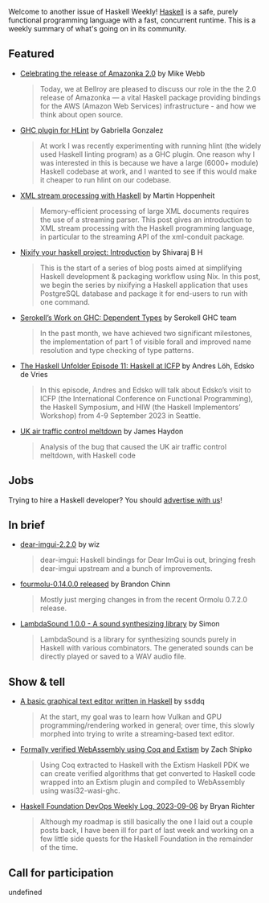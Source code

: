 Welcome to another issue of Haskell Weekly!
[Haskell](https://www.haskell.org) is a safe, purely functional programming language with a fast, concurrent runtime.
This is a weekly summary of what's going on in its community.

## Featured

- [Celebrating the release of Amazonka 2.0](https://exploring-better-ways.bellroy.com/celebrating-the-release-of-amazonka-2-0.html) by Mike Webb
  > Today, we at Bellroy are pleased to discuss our role in the the 2.0 release of Amazonka — a vital Haskell package providing bindings for the AWS (Amazon Web Services) infrastructure - and how we think about open source.  
  
- [GHC plugin for HLint](https://www.haskellforall.com/2023/09/ghc-plugin-for-hlint.html) by Gabriella Gonzalez
  > At work I was recently experimenting with running hlint (the widely used Haskell linting program) as a GHC plugin. One reason why I was interested in this is because we have a large (6000+ module) Haskell codebase at work, and I wanted to see if this would make it cheaper to run hlint on our codebase.

- [XML stream processing with Haskell](https://martin.hoppenheit.info/blog/2023/xml-stream-processing-with-haskell/) by Martin Hoppenheit
  > Memory-efficient processing of large XML documents requires the use of a streaming parser. This post gives an introduction to XML stream processing with the Haskell programming language, in particular to the streaming API of the xml-conduit package.

- [Nixify your haskell project: Introduction](https://zero-to-flakes.com/blog/nixify-haskell-project-intro) by Shivaraj B H
  > This is the start of a series of blog posts aimed at simplifying Haskell development & packaging workflow using Nix. In this post, we begin the series by nixifying a Haskell application that uses PostgreSQL database and package it for end-users to run with one command.
  
- [Serokell’s Work on GHC: Dependent Types](https://serokell.io/blog/ghc-dependent-types-in-haskell) by Serokell GHC team
  > In the past month, we have achieved two significant milestones, the implementation of part 1 of visible forall and improved name resolution and type checking of type patterns.
  
- [The Haskell Unfolder Episode 11: Haskell at ICFP](https://well-typed.com/blog/2023/09/haskell-unfolder-episode-11-haskell-at-icfp/) by Andres Löh, Edsko de Vries
  > In this episode, Andres and Edsko will talk about Edsko’s visit to ICFP (the International Conference on Functional Programming), the Haskell Symposium, and HIW (the Haskell Implementors’ Workshop) from 4-9 September 2023 in Seattle. 
  
- [UK air traffic control meltdown](https://jameshaydon.github.io/nats-fail/) by James Haydon
  > Analysis of the bug that caused the UK air traffic control meltdown, with Haskell code

## Jobs

Trying to hire a Haskell developer?
You should [advertise with us](https://haskellweekly.news/advertising.html)!

## In brief

- [dear-imgui-2.2.0](https://discourse.haskell.org/t/dear-imgui-2-2-0/7553) by wiz
  > dear-imgui: Haskell bindings for Dear ImGui is out, bringing fresh dear-imgui upstream and a bunch of improvements.

- [fourmolu-0.14.0.0 released](https://discourse.haskell.org/t/ann-fourmolu-0-14-0-0-released/7540) by Brandon Chinn
  > Mostly just merging changes in from the recent Ormolu 0.7.2.0 release.
  
- [LambdaSound 1.0.0 - A sound synthesizing library](https://discourse.haskell.org/t/lambdasound-1-0-0-a-sound-synthesizing-library/7572) by Simon
  > LambdaSound is a library for synthesizing sounds purely in Haskell with various combinators. The generated sounds can be directly played or saved to a WAV audio file.

## Show & tell

- [A basic graphical text editor written in Haskell](https://discourse.haskell.org/t/a-basic-graphical-text-editor-written-in-haskell/7551) by ssddq
  > At the start, my goal was to learn how Vulkan and GPU programming/rendering worked in general; over time, this slowly morphed into trying to write a streaming-based text editor.
  
- [Formally verified WebAssembly using Coq and Extism](https://dylibso.com/blog/formally-verified-webassembly-plugins/) by Zach Shipko
  > Using Coq extracted to Haskell with the Extism Haskell PDK we can create verified algorithms that get converted to Haskell code wrapped into an Extism plugin and compiled to WebAssembly using wasi32-wasi-ghc.
  
- [Haskell Foundation DevOps Weekly Log, 2023-09-06](https://discourse.haskell.org/t/devops-weekly-log-2023-09-06/7537) by Bryan Richter
  > Although my roadmap is still basically the one I laid out a couple posts back, I have been ill for part of last week and working on a few little side quests for the Haskell Foundation in the remainder of the time.

## Call for participation

undefined
